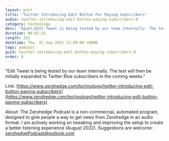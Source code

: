 ```yaml
---
layout: post
title: "Twitter Introducing Edit Button For Paying Subscribers"
audio: twitter-introducing-edit-button-paying-subscribers-0
category: technology
desc: "&quot;Edit Tweet is being tested by our team internally. The test will then be initially expanded to Twitter Blue subscribers in the coming weeks.&quot;"
duration: 00:02:31
length: 151
datetime: Thu, 01 Sep 2022 13:49:00 +0000
tags: podcast
guid: twitter-introducing-edit-button-paying-subscribers-0
order: 0
---
```

&quot;Edit Tweet is being tested by our team internally. The test will then be initially expanded to Twitter Blue subscribers in the coming weeks.&quot;

Link: [https://www.zerohedge.com/technology/twitter-introducing-edit-button-paying-subscribers](https://www.zerohedge.com/technology/twitter-introducing-edit-button-paying-subscribers)

About: The Zerohedge Podcast is a non-commercial, automated program, designed to give people a way to get news from Zerohedge in an audio format.  I am actively working on tweaking and improving the setup to create a better listening experience (August 2022).  Suggestions are welcome: [zerohedgePodcast@outlook.com](mailto:zerohedgePodcast@outlook.com)